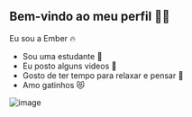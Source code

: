 ## Bem-vindo ao meu perfil 🖤🖤

Eu sou a Ember 🔥

- Sou uma estudante 📘
- Eu posto alguns videos 📱
- Gosto de ter tempo para relaxar e pensar 🌙
- Amo gatinhos 😻
  
![image](https://github.com/user-attachments/assets/d1d4b36b-b11f-4127-8e59-188a871d2abf)
